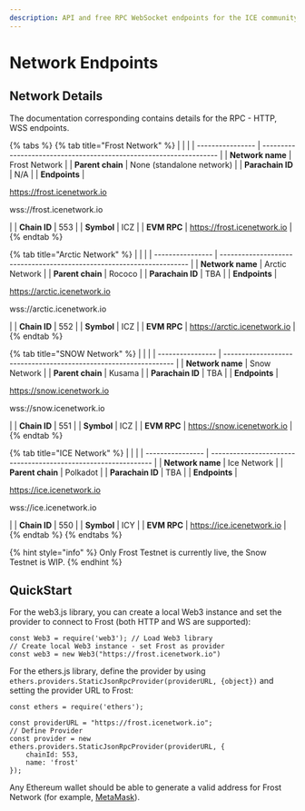```yaml
---
description: API and free RPC WebSocket endpoints for the ICE community
---
```


# Network Endpoints

## Network Details

The documentation corresponding contains details for the RPC - HTTP, WSS endpoints.&#x20;

{% tabs %}
{% tab title="Frost Network" %}
|                  |                                                                    |
| ---------------- | ------------------------------------------------------------------ |
| **Network name** | Frost Network                                                      |
| **Parent chain** | None (standalone network)                                          |
| **Parachain ID** | N/A                                                                |
| **Endpoints**    | <p>https://frost.icenetwork.io</p><p>wss://frost.icenetwork.io</p> |
| **Chain ID**     | 553                                                                |
| **Symbol**       | ICZ                                                                |
| **EVM RPC**      | https://frost.icenetwork.io                                        |
{% endtab %}

{% tab title="Arctic Network" %}
|                  |                                                                       |
| ---------------- | --------------------------------------------------------------------- |
| **Network name** | Arctic Network                                                        |
| **Parent chain** | Rococo                                                                |
| **Parachain ID** | TBA                                                                   |
| **Endpoints**    | <p>https://arctic.icenetwork.io</p><p>wss://arctic.icenetwork.io </p> |
| **Chain ID**     | 552                                                                   |
| **Symbol**       | ICZ                                                                   |
| **EVM RPC**      | https://arctic.icenetwork.io                                          |
{% endtab %}

{% tab title="SNOW Network" %}
|                  |                                                                  |
| ---------------- | ---------------------------------------------------------------- |
| **Network name** | Snow Network                                                     |
| **Parent chain** | Kusama                                                           |
| **Parachain ID** | TBA                                                              |
| **Endpoints**    | <p>https://snow.icenetwork.io</p><p>wss://snow.icenetwork.io</p> |
| **Chain ID**     | 551                                                              |
| **Symbol**       | ICZ                                                              |
| **EVM RPC**      | https://snow.icenetwork.io                                       |
{% endtab %}

{% tab title="ICE Network" %}
|                  |                                                                |
| ---------------- | -------------------------------------------------------------- |
| **Network name** | Ice Network                                                    |
| **Parent chain** | Polkadot                                                       |
| **Parachain ID** | TBA                                                            |
| **Endpoints**    | <p>https://ice.icenetwork.io</p><p>wss://ice.icenetwork.io</p> |
| **Chain ID**     | 550                                                            |
| **Symbol**       | ICY                                                            |
| **EVM RPC**      | https://ice.icenetwork.io                                      |
{% endtab %}
{% endtabs %}

{% hint style="info" %}
Only Frost Testnet is currently live, the Snow Testnet is WIP.
{% endhint %}

## QuickStart

For the web3.js library, you can create a local Web3 instance and set the provider to connect to Frost (both HTTP and WS are supported):

```
const Web3 = require('web3'); // Load Web3 library
// Create local Web3 instance - set Frost as provider
const web3 = new Web3("https://frost.icenetwork.io")
```

For the ethers.js library, define the provider by using `ethers.providers.StaticJsonRpcProvider(providerURL, {object})` and setting the provider URL to Frost:

```
const ethers = require('ethers');

const providerURL = "https://frost.icenetwork.io";
// Define Provider
const provider = new ethers.providers.StaticJsonRpcProvider(providerURL, {
    chainId: 553,
    name: 'frost'
});
```

Any Ethereum wallet should be able to generate a valid address for Frost Network (for example, [MetaMask](https://metamask.io)).
